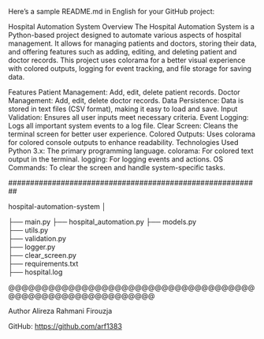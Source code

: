 
Here’s a sample README.md in English for your GitHub project:

Hospital Automation System
Overview
The Hospital Automation System is a Python-based project designed to automate various aspects of hospital management. It allows for managing patients and doctors, storing their data, and offering features such as adding, editing, and deleting patient and doctor records. This project uses colorama for a better visual experience with colored outputs, logging for event tracking, and file storage for saving data.

Features
Patient Management: Add, edit, delete patient records.
Doctor Management: Add, edit, delete doctor records.
Data Persistence: Data is stored in text files (CSV format), making it easy to load and save.
Input Validation: Ensures all user inputs meet necessary criteria.
Event Logging: Logs all important system events to a log file.
Clear Screen: Cleans the terminal screen for better user experience.
Colored Outputs: Uses colorama for colored console outputs to enhance readability.
Technologies Used
Python 3.x: The primary programming language.
colorama: For colored text output in the terminal.
logging: For logging events and actions.
OS Commands: To clear the screen and handle system-specific tasks.

##########################################################

hospital-automation-system
│

├── main.py 
├── hospital_automation.py
├── models.py             
├── utils.py              
├── validation.py         
├── logger.py             
├── clear_screen.py       
├── requirements.txt      
├── hospital.log          

@@@@@@@@@@@@@@@@@@@@@@@@@@@@@@@@@@@@@@@@@@@@@@@@@@@@@@@@@@@

Author
Alireza Rahmani Firouzja

GitHub: https://github.com/arf1383


